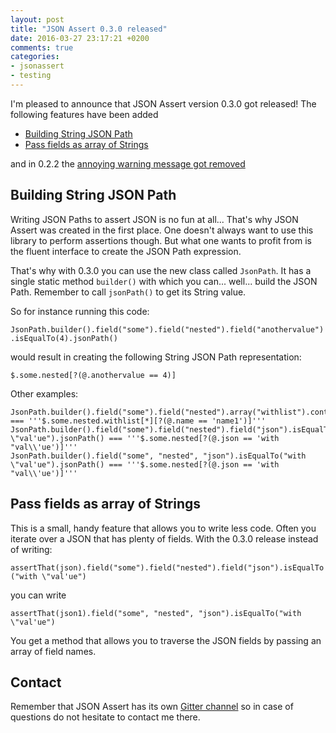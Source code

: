 ```yaml
---
layout: post
title: "JSON Assert 0.3.0 released"
date: 2016-03-27 23:17:21 +0200
comments: true
categories:
- jsonassert
- testing
---
```


I'm pleased to announce that JSON Assert version 0.3.0 got released! The following features have been added

- [Building String JSON Path](https://github.com/marcingrzejszczak/jsonassert/issues/6)
- [Pass fields as array of Strings](https://github.com/marcingrzejszczak/jsonassert/issues/7)

and in 0.2.2 the [annoying warning message got removed](https://github.com/marcingrzejszczak/jsonassert/issues/5)

<!-- more -->

## Building String JSON Path

Writing JSON Paths to assert JSON is no fun at all... That's why JSON Assert was created in the first place.
One doesn't always want to use this library to perform assertions though. But what one wants to profit from
is the fluent interface to create the JSON Path expression.

That's why with 0.3.0 you can use the new class called `JsonPath`. It has a single static method `builder()`
with which you can... well... build the JSON Path. Remember to call `jsonPath()` to get its String value.

So for instance running this code:

`JsonPath.builder().field("some").field("nested").field("anothervalue").isEqualTo(4).jsonPath()`

would result in creating the following String JSON Path representation:

`$.some.nested[?(@.anothervalue == 4)]`

Other examples:

```
JsonPath.builder().field("some").field("nested").array("withlist").contains("name").isEqualTo("name1").jsonPath() === '''$.some.nested.withlist[*][?(@.name == 'name1')]'''
JsonPath.builder().field("some").field("nested").field("json").isEqualTo("with \"val'ue").jsonPath() === '''$.some.nested[?(@.json == 'with "val\\'ue')]'''
JsonPath.builder().field("some", "nested", "json").isEqualTo("with \"val'ue").jsonPath() === '''$.some.nested[?(@.json == 'with "val\\'ue')]'''
```

## Pass fields as array of Strings

This is a small, handy feature that allows you to write less code. Often you iterate over a JSON that has plenty of fields. With the 0.3.0 release
instead of writing:

`assertThat(json).field("some").field("nested").field("json").isEqualTo("with \"val'ue")`

you can write

`assertThat(json1).field("some", "nested", "json").isEqualTo("with \"val'ue")`

You get a method that allows you to traverse the JSON fields by passing an array of field names.

## Contact

Remember that JSON Assert has its own [Gitter channel](https://gitter.im/marcingrzejszczak/jsonassert) so in case of questions do not hesitate to contact me there.
